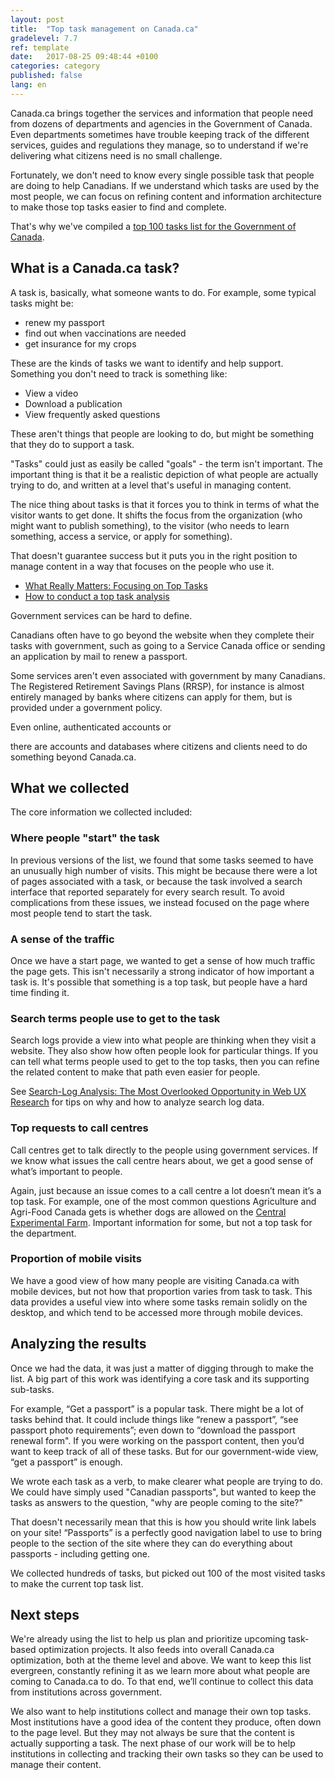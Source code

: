 ```yaml
---
layout: post
title:  "Top task management on Canada.ca"
gradelevel: 7.7
ref: template
date:   2017-08-25 09:48:44 +0100
categories: category
published: false
lang: en
---
```

 
Canada.ca brings together the services and information that people need from dozens of departments and agencies in the Government of Canada. Even departments sometimes have trouble keeping track of the different services, guides and regulations they manage, so to understand if we're delivering what citizens need is no small challenge.

Fortunately, we don't need to know every single possible task that people are doing to help Canadians. If we understand which tasks are used by the most people, we can focus on refining content and information architecture to make those top tasks easier to find and complete.

That's why we've compiled a [top 100 tasks list for the Government of Canada]().

## What is a Canada.ca task?



<!--
questions to answer
what exactly are tasks? how are they different from services? what about the sub-tasks and offline tasks that are important?
what does task management allow us to accomplish?
how do we manage canada.ca performance by what the user is trying to do?
-->



A task is, basically, what someone wants to do. For example, some typical tasks might be: 

* renew my passport
* find out when vaccinations are needed
* get insurance for my crops

These are the kinds of tasks we want to identify and help support. Something you don't need to track is something like:

* View a video
* Download a publication
* View frequently asked questions

These aren't things that people are looking to do, but might be something that they do to support a task. 

"Tasks" could just as easily be called "goals" - the term isn't important. The important thing is that it be a realistic depiction of what people are actually trying to do, and written at a level that's useful in managing content. 

The nice thing about tasks is that it forces you to think in terms of what the visitor wants to get done. It shifts the focus from the organization (who might want to publish something), to the visitor (who needs to learn something, access a service, or apply for something). 

That doesn't guarantee success but it puts you in the right position to manage content in a way that focuses on the people who use it. 
 
* [What Really Matters: Focusing on Top Tasks](https://alistapart.com/article/what-really-matters-focusing-on-top-tasks)
* [How to conduct a top task analysis](https://measuringu.com/top-tasks/)





Government services can be hard to define. 



Canadians often have to go beyond the website when they complete their tasks with government, such as going to a Service Canada office or sending an application by mail to renew a passport. 

Some services aren't even associated with government by many Canadians. The Registered Retirement Savings Plans (RRSP), for instance is almost entirely managed by banks where citizens can apply for them, but is provided under a government policy.

Even online, authenticated accounts or 

there are accounts and databases where citizens and clients need to do something beyond Canada.ca. 



 
## What we collected

The core information we collected included:


 
### Where people "start" the task
 
In previous versions of the list, we found that some tasks seemed to have an unusually high number of visits. This might be because there were a lot of pages associated with a task, or because the task involved a search interface that reported separately for every search result. To avoid complications from these issues, we instead focused on the page where most people tend to start the task. 

### A sense of the traffic
 
Once we have a start page, we wanted to get a sense of how much traffic the page gets. This isn't necessarily a strong indicator of how important a task is. It's possible that something is a top task, but people have a hard time finding it. 

### Search terms people use to get to the task
 
Search logs provide a view into what people are thinking when they visit a website. They also show how often people look for particular things. If you can tell what terms people used to get to the top tasks, then you can refine the related content to make that path even easier for people. 

See [Search-Log Analysis: The Most Overlooked Opportunity in Web UX Research](https://www.nngroup.com/articles/search-log-analysis/) for tips on why and how to analyze search log data.

### Top requests to call centres

Call centres get to talk directly to the people using government services. If we know what issues the call centre hears about, we get a good sense of what’s important to people.  

Again, just because an issue comes to a call centre a lot doesn’t mean it’s a top task. For example, one of the most common questions Agriculture and Agri-Food Canada gets is whether dogs are allowed on the [Central Experimental Farm](http://www.agr.gc.ca/eng/about-us/offices-and-locations/central-experimental-farm/?id=1170701489551). Important information for some, but not a top task for the department. 
 
### Proportion of mobile visits
 
We have a good view of how many people are visiting Canada.ca with mobile devices, but not how that proportion varies from task to task. This data provides a useful view into where some tasks remain solidly on the desktop, and which tend to be accessed more through mobile devices.

## Analyzing the results
 
Once we had the data, it was just a matter of digging through to make the list. A big part of this work was identifying a core task and its supporting sub-tasks. 

For example, “Get a passport” is a popular task. There might be a lot of tasks behind that. It  could include things like “renew a passport”, “see passport photo requirements”; even down to “download the passport renewal form". If you were working on the passport content, then you’d want to keep track of all of these tasks. But for our government-wide view, “get a passport” is enough. 
 
We wrote each task as a verb, to make clearer what people are trying to do. We could have simply used "Canadian passports", but wanted to keep the tasks as answers to the question, "why are people coming to the site?"
 
That doesn't necessarily mean that this is how you should write link labels on your site! “Passports” is a perfectly good navigation label to use to bring people to the section of the site where they can do everything about passports - including getting one. 

We collected hundreds of tasks, but picked out 100 of the most visited tasks to make the current top task list. 
 
## Next steps
 
We're already using the list to help us plan and prioritize upcoming task-based optimization projects. It also feeds into overall Canada.ca optimization, both at the theme level and above. We want to keep this list evergreen, constantly refining it as we learn more about what people are coming to Canada.ca to do. To that end, we’ll continue to collect this data from institutions across government. 
 
We also want to help institutions collect and manage their own top tasks. Most institutions have a good idea of the content they produce, often down to the page level. But they may not always be sure that the content is actually supporting a task. The next phase of our work will be to help institutions in collecting and tracking their own tasks so they can be used to manage their content. 


